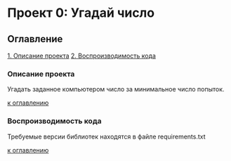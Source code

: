 # Проект 0: Угадай число

## Оглавление
[1. Описание проекта](https://github.com/FLeonProg/Programs/tree/main/README.md#Описание—проекта)
[2. Воспроизводимость кода](https://github.com/FLeonProg/Programs/tree/main/README.md#Воспроизводимость—кода)

### Описание проекта
Угадать заданное компьютером число за минимальное число попыток.

[к оглавлению](https://github.com/FLeonProg/Programs/tree/main/README.md#Оглавление)

### Воспроизводимость кода
Требуемые версии библиотек находятся в файле requirements.txt

[к оглавлению](https://github.com/FLeonProg/Programs/tree/main/README.md#Оглавление)
